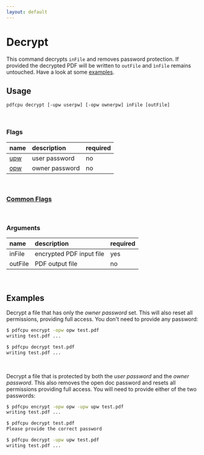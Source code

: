 ```yaml
---
layout: default
---
```


# Decrypt

This command decrypts `inFile` and removes password protection. If provided the decrypted PDF will be written to `outFile` and `ìnFile` remains untouched. Have a look at some [examples](#examples).

## Usage

```
pdfcpu decrypt [-upw userpw] [-opw ownerpw] inFile [outFile]
```

<br>

### Flags

| name                                          | description     | required
|:----------------------------------------------|:----------------|:--------
| [upw](../getting_started/common_flags.md)     | user password   | no
| [opw](../getting_started/common_flags.md)     | owner password  | no

<br>

### [Common Flags](../getting_started/common_flags)

<br>

### Arguments

| name         | description              | required
|:-------------|:-------------------------|:--------
| inFile       | encrypted PDF input file | yes
| outFile      | PDF output file          | no

<br>

## Examples

Decrypt a file that has only the *owner password* set. This will also reset all permissions, providing full access. You don't need to provide any password:

```sh
$ pdfcpu encrypt -opw opw test.pdf
writing test.pdf ...

$ pdfcpu decrypt test.pdf 
writing test.pdf ...
```

<br>

Decrypt a file that is protected by both the *user password* and the *owner password*. This also removes the open doc password and resets all permissions providing full access. You will need to provide either of the two passwords:

```sh
$ pdfcpu encrypt -opw opw -upw upw test.pdf
writing test.pdf ...

$ pdfcpu decrypt test.pdf
Please provide the correct password

$ pdfcpu decrypt -upw upw test.pdf 
writing test.pdf ...
```